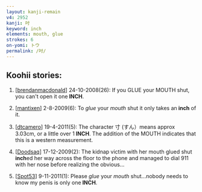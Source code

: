 ```yaml
---
layout: kanji-remain
v4: 2952
kanji: 吋
keyword: inch
elements: mouth, glue
strokes: 6
on-yomi: トウ
permalink: /吋/
---
```


## Koohii stories: 

1) [<a href="http://kanji.koohii.com/profile/brendanmacdonald">brendanmacdonald</a>] 24-10-2008(26): If you GLUE your MOUTH shut, you can&#039;t open it one<strong> INCH</strong>.

2) [<a href="http://kanji.koohii.com/profile/mantixen">mantixen</a>] 2-8-2009(6): To <em>glue</em> your <em>mouth</em> shut it only takes an<strong> inch</strong> of it.

3) [<a href="http://kanji.koohii.com/profile/dtcamero">dtcamero</a>] 19-4-2011(5): The character 寸 (すん）means approx 3.03cm, or a little over 1<strong> INCH</strong>. The addition of the MOUTH indicates that this is a western measurement.

4) [<a href="http://kanji.koohii.com/profile/Doodsaq">Doodsaq</a>] 17-12-2009(2): The kidnap victim with her mouth glued shut<strong> inch</strong>ed her way across the floor to the phone and managed to dial 911 with her nose before realizing the obvious...

5) [<a href="http://kanji.koohii.com/profile/Spot53">Spot53</a>] 9-11-2011(1): Please <em>glue</em> your <em>mouth</em> shut...nobody needs to know my penis is only one<strong> INCH</strong>.


